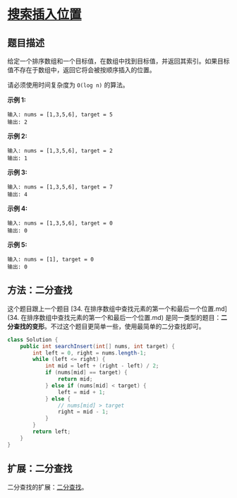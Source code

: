 # [搜索插入位置](https://leetcode-cn.com/problems/search-insert-position/)

## 题目描述

给定一个排序数组和一个目标值，在数组中找到目标值，并返回其索引。如果目标值不存在于数组中，返回它将会被按顺序插入的位置。

请必须使用时间复杂度为 `O(log n)` 的算法。

**示例 1:**

```
输入: nums = [1,3,5,6], target = 5
输出: 2
```

**示例 2:**

```
输入: nums = [1,3,5,6], target = 2
输出: 1
```

**示例 3:**

```
输入: nums = [1,3,5,6], target = 7
输出: 4
```

**示例 4:**

```
输入: nums = [1,3,5,6], target = 0
输出: 0
```

**示例 5:**

```
输入: nums = [1], target = 0
输出: 0
```



## 方法：二分查找

这个题目跟上一个题目 [34. 在排序数组中查找元素的第一个和最后一个位置.md](34. 在排序数组中查找元素的第一个和最后一个位置.md) 是同一类型的题目：**二分查找的变形**。不过这个题目更简单一些，使用最简单的二分查找即可。

```java
class Solution {
    public int searchInsert(int[] nums, int target) {
        int left = 0, right = nums.length-1;
        while (left <= right) {
            int mid = left + (right - left) / 2;
            if (nums[mid] == target) {
                return mid;
            } else if (nums[mid] < target) {
                left = mid + 1;
            } else {
                // nums[mid] > target
                right = mid - 1;
            }
        }
        return left;
    }
}
```



## 扩展：二分查找

二分查找的扩展：[二分查找](二分查找.md)。

